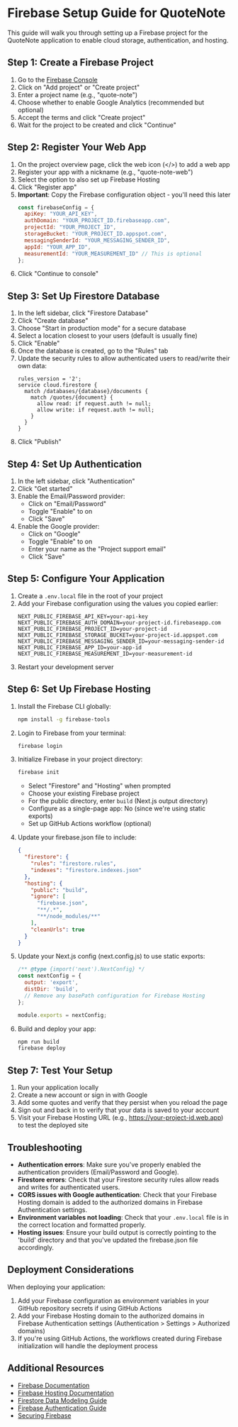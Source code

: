 # Firebase Setup Guide for QuoteNote

This guide will walk you through setting up a Firebase project for the QuoteNote application to enable cloud storage, authentication, and hosting.

## Step 1: Create a Firebase Project

1. Go to the [Firebase Console](https://console.firebase.google.com/)
2. Click on "Add project" or "Create project"
3. Enter a project name (e.g., "quote-note")
4. Choose whether to enable Google Analytics (recommended but optional)
5. Accept the terms and click "Create project"
6. Wait for the project to be created and click "Continue"

## Step 2: Register Your Web App

1. On the project overview page, click the web icon (</>) to add a web app
2. Register your app with a nickname (e.g., "quote-note-web")
3. Select the option to also set up Firebase Hosting
4. Click "Register app"
5. **Important**: Copy the Firebase configuration object - you'll need this later
   ```js
   const firebaseConfig = {
     apiKey: "YOUR_API_KEY",
     authDomain: "YOUR_PROJECT_ID.firebaseapp.com",
     projectId: "YOUR_PROJECT_ID",
     storageBucket: "YOUR_PROJECT_ID.appspot.com",
     messagingSenderId: "YOUR_MESSAGING_SENDER_ID",
     appId: "YOUR_APP_ID",
     measurementId: "YOUR_MEASUREMENT_ID" // This is optional
   };
   ```
6. Click "Continue to console"

## Step 3: Set Up Firestore Database

1. In the left sidebar, click "Firestore Database"
2. Click "Create database"
3. Choose "Start in production mode" for a secure database
4. Select a location closest to your users (default is usually fine)
5. Click "Enable"
6. Once the database is created, go to the "Rules" tab
7. Update the security rules to allow authenticated users to read/write their own data:
   ```
   rules_version = '2';
   service cloud.firestore {
     match /databases/{database}/documents {
       match /quotes/{document} {
         allow read: if request.auth != null;
         allow write: if request.auth != null;
       }
     }
   }
   ```
8. Click "Publish"

## Step 4: Set Up Authentication

1. In the left sidebar, click "Authentication"
2. Click "Get started"
3. Enable the Email/Password provider:
   - Click on "Email/Password"
   - Toggle "Enable" to on
   - Click "Save"
4. Enable the Google provider:
   - Click on "Google"
   - Toggle "Enable" to on
   - Enter your name as the "Project support email"
   - Click "Save"

## Step 5: Configure Your Application

1. Create a `.env.local` file in the root of your project
2. Add your Firebase configuration using the values you copied earlier:
   ```
   NEXT_PUBLIC_FIREBASE_API_KEY=your-api-key
   NEXT_PUBLIC_FIREBASE_AUTH_DOMAIN=your-project-id.firebaseapp.com
   NEXT_PUBLIC_FIREBASE_PROJECT_ID=your-project-id
   NEXT_PUBLIC_FIREBASE_STORAGE_BUCKET=your-project-id.appspot.com
   NEXT_PUBLIC_FIREBASE_MESSAGING_SENDER_ID=your-messaging-sender-id
   NEXT_PUBLIC_FIREBASE_APP_ID=your-app-id
   NEXT_PUBLIC_FIREBASE_MEASUREMENT_ID=your-measurement-id
   ```
3. Restart your development server

## Step 6: Set Up Firebase Hosting

1. Install the Firebase CLI globally:
   ```bash
   npm install -g firebase-tools
   ```

2. Login to Firebase from your terminal:
   ```bash
   firebase login
   ```

3. Initialize Firebase in your project directory:
   ```bash
   firebase init
   ```
   - Select "Firestore" and "Hosting" when prompted
   - Choose your existing Firebase project
   - For the public directory, enter `build` (Next.js output directory)
   - Configure as a single-page app: No (since we're using static exports)
   - Set up GitHub Actions workflow (optional)

4. Update your firebase.json file to include:
   ```json
   {
     "firestore": {
       "rules": "firestore.rules",
       "indexes": "firestore.indexes.json"
     },
     "hosting": {
       "public": "build",
       "ignore": [
         "firebase.json",
         "**/.*",
         "**/node_modules/**"
       ],
       "cleanUrls": true
     }
   }
   ```

5. Update your Next.js config (next.config.js) to use static exports:
   ```js
   /** @type {import('next').NextConfig} */
   const nextConfig = {
     output: 'export',
     distDir: 'build',
     // Remove any basePath configuration for Firebase Hosting
   };
   
   module.exports = nextConfig;
   ```

6. Build and deploy your app:
   ```bash
   npm run build
   firebase deploy
   ```

## Step 7: Test Your Setup

1. Run your application locally
2. Create a new account or sign in with Google
3. Add some quotes and verify that they persist when you reload the page
4. Sign out and back in to verify that your data is saved to your account
5. Visit your Firebase Hosting URL (e.g., https://your-project-id.web.app) to test the deployed site

## Troubleshooting

- **Authentication errors**: Make sure you've properly enabled the authentication providers (Email/Password and Google).
- **Firestore errors**: Check that your Firestore security rules allow reads and writes for authenticated users.
- **CORS issues with Google authentication**: Check that your Firebase Hosting domain is added to the authorized domains in Firebase Authentication settings.
- **Environment variables not loading**: Check that your `.env.local` file is in the correct location and formatted properly.
- **Hosting issues**: Ensure your build output is correctly pointing to the 'build' directory and that you've updated the firebase.json file accordingly.

## Deployment Considerations

When deploying your application:

1. Add your Firebase configuration as environment variables in your GitHub repository secrets if using GitHub Actions
2. Add your Firebase Hosting domain to the authorized domains in Firebase Authentication settings (Authentication > Settings > Authorized domains)
3. If you're using GitHub Actions, the workflows created during Firebase initialization will handle the deployment process

## Additional Resources

- [Firebase Documentation](https://firebase.google.com/docs)
- [Firebase Hosting Documentation](https://firebase.google.com/docs/hosting)
- [Firestore Data Modeling Guide](https://firebase.google.com/docs/firestore/data-model)
- [Firebase Authentication Guide](https://firebase.google.com/docs/auth)
- [Securing Firebase](https://firebase.google.com/docs/security) 